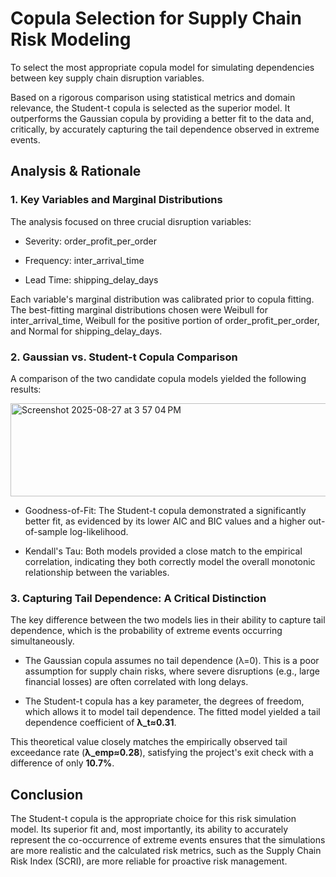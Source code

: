 # Copula Selection for Supply Chain Risk Modeling
To select the most appropriate copula model for simulating dependencies between key supply chain disruption variables.

Based on a rigorous comparison using statistical metrics and domain relevance, the Student-t copula is selected as the superior model. It outperforms the Gaussian copula by providing a better fit to the data and, critically, by accurately capturing the tail dependence observed in extreme events.

## Analysis & Rationale
### 1. Key Variables and Marginal Distributions
The analysis focused on three crucial disruption variables:

* Severity: order_profit_per_order

* Frequency: inter_arrival_time

* Lead Time: shipping_delay_days

Each variable's marginal distribution was calibrated prior to copula fitting. The best-fitting marginal distributions chosen were Weibull for inter_arrival_time, Weibull for the positive portion of order_profit_per_order, and Normal for shipping_delay_days.

### 2. Gaussian vs. Student-t Copula Comparison
A comparison of the two candidate copula models yielded the following results:

<img width="580" height="149" alt="Screenshot 2025-08-27 at 3 57 04 PM" src="https://github.com/user-attachments/assets/ea74d083-73bc-4e62-87b2-5e8b6e8c665d" />

* Goodness-of-Fit: The Student-t copula demonstrated a significantly better fit, as evidenced by its lower AIC and BIC values and a higher out-of-sample log-likelihood.

* Kendall's Tau: Both models provided a close match to the empirical correlation, indicating they both correctly model the overall monotonic relationship between the variables.

### 3. Capturing Tail Dependence: A Critical Distinction
The key difference between the two models lies in their ability to capture tail dependence, which is the probability of extreme events occurring simultaneously.

* The Gaussian copula assumes no tail dependence (λ=0). This is a poor assumption for supply chain risks, where severe disruptions (e.g., large financial losses) are often correlated with long delays.

* The Student-t copula has a key parameter, the degrees of freedom, which allows it to model tail dependence. The fitted model yielded a tail dependence coefficient of **λ_t≈0.31**.

This theoretical value closely matches the empirically observed tail exceedance rate (**λ_emp≈0.28**), satisfying the project's exit check with a difference of only **10.7%**.

## Conclusion
The Student-t copula is the appropriate choice for this risk simulation model. Its superior fit and, most importantly, its ability to accurately represent the co-occurrence of extreme events ensures that the simulations are more realistic and the calculated risk metrics, such as the Supply Chain Risk Index (SCRI), are more reliable for proactive risk management.
